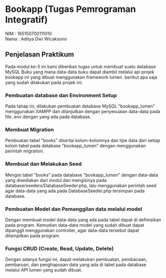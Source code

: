 # Bookapp (Tugas Pemrograman Integratif)

NIM     : 185150700111010  
Nama    : Aditya Dwi Wicaksono

## Penjelasan Praktikum
Pada modul ke-5 ini kami diberikan tugas untuk membuat suatu database MySQL Buku yang mana data-data buku dapat diambil melalui api projek bookapp ini yang dibuat menggunakan framework lumen. berikut apa saja yang sudah dilakukan pada projek ini:

### Pembuatan database dan Environment Setup
Pada tahap ini, dilakukan pembuatan database MySQL "bookapp_lumen" menggunakan XAMPP dan dilanjutkan dengan penyesuaian data-data pada file .env dengan yang ada pada database.

### Membuat Migration
Pembuatan tabel "books" disertai kolom-kolomnya dan tipe data dari setiap kolom tabel pada database "bookapp_lumen" dengan menggunakan perintah migration.

### Membuat dan Melakukan Seed
Mengisi tabel "books" pada database "bookapp_lumen" dengan data-data yang disediakan dari modul dan mengisinya pada database/seeders/DatabaseSeeder.php, lalu menggunakan perintah seed agar data-data yang ada pada DatabaseSeeder.php tersimpan pada database.

### Pembuatan Model dan Pemanggilan data melalui model
Dengan membuat model data-data yang ada pada tabel dapat di definisikan pada program. Kemudian data-data model yang sudah dibuat dapat dipanggil menggunakan controller, agar data-data tersebut dapat ditampilkan pada program.

### Fungsi CRUD (Create, Read, Update, Delete)
Dengan adanya fungsi ini, dapat melakukan pembuatan, pembacaan, pembaruan, dan penghapusan data yang ada di tabel pada database melalui API lumen yang sudah dibuat.